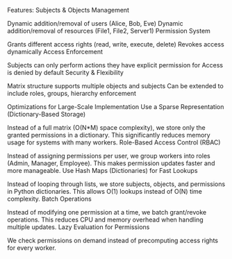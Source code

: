 Features:
Subjects & Objects Management

Dynamic addition/removal of users (Alice, Bob, Eve)
Dynamic addition/removal of resources (File1, File2, Server1)
Permission System

Grants different access rights (read, write, execute, delete)
Revokes access dynamically
Access Enforcement

Subjects can only perform actions they have explicit permission for
Access is denied by default
Security & Flexibility

Matrix structure supports multiple objects and subjects
Can be extended to include roles, groups, hierarchy enforcement

Optimizations for Large-Scale Implementation
Use a Sparse Representation (Dictionary-Based Storage)

Instead of a full matrix (O(N*M) space complexity), we store only the granted permissions in a dictionary.
This significantly reduces memory usage for systems with many workers.
Role-Based Access Control (RBAC)

Instead of assigning permissions per user, we group workers into roles (Admin, Manager, Employee).
This makes permission updates faster and more manageable.
Use Hash Maps (Dictionaries) for Fast Lookups

Instead of looping through lists, we store subjects, objects, and permissions in Python dictionaries.
This allows O(1) lookups instead of O(N) time complexity.
Batch Operations

Instead of modifying one permission at a time, we batch grant/revoke operations.
This reduces CPU and memory overhead when handling multiple updates.
Lazy Evaluation for Permissions

We check permissions on demand instead of precomputing access rights for every worker.
